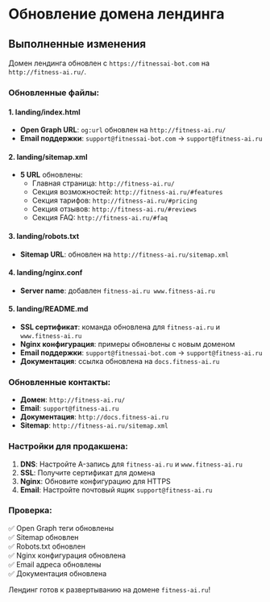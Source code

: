 # Обновление домена лендинга

## Выполненные изменения

Домен лендинга обновлен с `https://fitnessai-bot.com` на `http://fitness-ai.ru/`.

### Обновленные файлы:

#### 1. landing/index.html
- **Open Graph URL**: `og:url` обновлен на `http://fitness-ai.ru/`
- **Email поддержки**: `support@fitnessai-bot.com` → `support@fitness-ai.ru`

#### 2. landing/sitemap.xml
- **5 URL** обновлены:
  - Главная страница: `http://fitness-ai.ru/`
  - Секция возможностей: `http://fitness-ai.ru/#features`
  - Секция тарифов: `http://fitness-ai.ru/#pricing`
  - Секция отзывов: `http://fitness-ai.ru/#reviews`
  - Секция FAQ: `http://fitness-ai.ru/#faq`

#### 3. landing/robots.txt
- **Sitemap URL**: обновлен на `http://fitness-ai.ru/sitemap.xml`

#### 4. landing/nginx.conf
- **Server name**: добавлен `fitness-ai.ru www.fitness-ai.ru`

#### 5. landing/README.md
- **SSL сертификат**: команда обновлена для `fitness-ai.ru` и `www.fitness-ai.ru`
- **Nginx конфигурация**: примеры обновлены с новым доменом
- **Email поддержки**: `support@fitnessai-bot.com` → `support@fitness-ai.ru`
- **Документация**: ссылка обновлена на `docs.fitness-ai.ru`

### Обновленные контакты:

- **Домен**: `http://fitness-ai.ru/`
- **Email**: `support@fitness-ai.ru`
- **Документация**: `http://docs.fitness-ai.ru`
- **Sitemap**: `http://fitness-ai.ru/sitemap.xml`

### Настройки для продакшена:

1. **DNS**: Настройте A-запись для `fitness-ai.ru` и `www.fitness-ai.ru`
2. **SSL**: Получите сертификат для домена
3. **Nginx**: Обновите конфигурацию для HTTPS
4. **Email**: Настройте почтовый ящик `support@fitness-ai.ru`

### Проверка:

✅ Open Graph теги обновлены  
✅ Sitemap обновлен  
✅ Robots.txt обновлен  
✅ Nginx конфигурация обновлена  
✅ Email адреса обновлены  
✅ Документация обновлена  

Лендинг готов к развертыванию на домене `fitness-ai.ru`!
